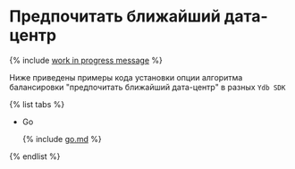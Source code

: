 # Предпочитать ближайший дата-центр

{% include [work in progress message](../../_includes/addition.md) %}

Ниже приведены примеры кода установки опции алгоритма балансировки "предпочитать ближайший дата-центр" в разных `Ydb SDK`

{% list tabs %}

- Go


  {% include [go.md](prefer_local/go.md) %}


{% endlist %}

